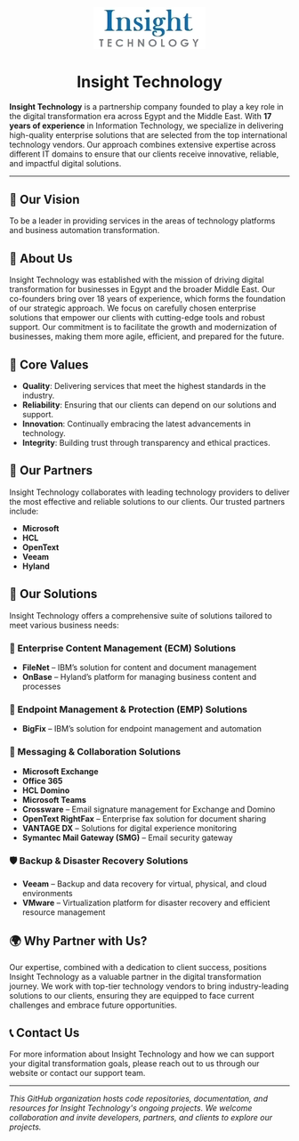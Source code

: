 <div align="center">
  <img src="assets/Insight_Logo.png" alt="Insight Technology Logo" width="200"/>
  
  # Insight Technology
</div>

**Insight Technology** is a partnership company founded to play a key role in the digital transformation era across Egypt and the Middle East. With **17 years of experience** in Information Technology, we specialize in delivering high-quality enterprise solutions that are selected from the top international technology vendors. Our approach combines extensive expertise across different IT domains to ensure that our clients receive innovative, reliable, and impactful digital solutions.

---

## 🌟 Our Vision

To be a leader in providing services in the areas of technology platforms and business automation transformation.

## 🏢 About Us

Insight Technology was established with the mission of driving digital transformation for businesses in Egypt and the broader Middle East. Our co-founders bring over 18 years of experience, which forms the foundation of our strategic approach. We focus on carefully chosen enterprise solutions that empower our clients with cutting-edge tools and robust support. Our commitment is to facilitate the growth and modernization of businesses, making them more agile, efficient, and prepared for the future.

## 🔑 Core Values

- **Quality**: Delivering services that meet the highest standards in the industry.
- **Reliability**: Ensuring that our clients can depend on our solutions and support.
- **Innovation**: Continually embracing the latest advancements in technology.
- **Integrity**: Building trust through transparency and ethical practices.

## 🤝 Our Partners

Insight Technology collaborates with leading technology providers to deliver the most effective and reliable solutions to our clients. Our trusted partners include:

- **Microsoft**
- **HCL**
- **OpenText**
- **Veeam**
- **Hyland**

## 💼 Our Solutions

Insight Technology offers a comprehensive suite of solutions tailored to meet various business needs:

### 📂 Enterprise Content Management (ECM) Solutions
- **FileNet** – IBM’s solution for content and document management
- **OnBase** – Hyland’s platform for managing business content and processes

### 🔐 Endpoint Management & Protection (EMP) Solutions
- **BigFix** – IBM’s solution for endpoint management and automation

### 💬 Messaging & Collaboration Solutions
- **Microsoft Exchange**
- **Office 365**
- **HCL Domino**
- **Microsoft Teams**
- **Crossware** – Email signature management for Exchange and Domino
- **OpenText RightFax** – Enterprise fax solution for document sharing
- **VANTAGE DX** – Solutions for digital experience monitoring
- **Symantec Mail Gateway (SMG)** – Email security gateway

### 🛡️ Backup & Disaster Recovery Solutions
- **Veeam** – Backup and data recovery for virtual, physical, and cloud environments
- **VMware** – Virtualization platform for disaster recovery and efficient resource management

## 🌍 Why Partner with Us?

Our expertise, combined with a dedication to client success, positions Insight Technology as a valuable partner in the digital transformation journey. We work with top-tier technology vendors to bring industry-leading solutions to our clients, ensuring they are equipped to face current challenges and embrace future opportunities.

## 📞 Contact Us

For more information about Insight Technology and how we can support your digital transformation goals, please reach out to us through our website or contact our support team.

---

*This GitHub organization hosts code repositories, documentation, and resources for Insight Technology's ongoing projects. We welcome collaboration and invite developers, partners, and clients to explore our projects.*
